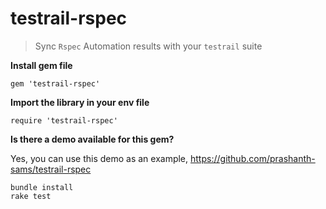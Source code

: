 # testrail-rspec
> Sync `Rspec` Automation results with your `testrail` suite

**Install gem file**
```
gem 'testrail-rspec'
```

**Import the library in your env file**
```
require 'testrail-rspec'
```

**Is there a demo available for this gem?**

Yes, you can use this demo as an example, https://github.com/prashanth-sams/testrail-rspec

```
bundle install
rake test
```
